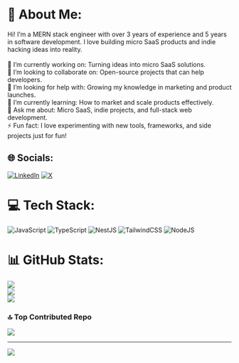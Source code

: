 # 💫 About Me:
Hi! I’m a MERN stack engineer with over 3 years of experience and 5 years in software development. I love building micro SaaS products and indie hacking ideas into reality.<br><br>🔭 I’m currently working on: Turning ideas into micro SaaS solutions.<br>👯 I’m looking to collaborate on: Open-source projects that can help developers.<br>🤝 I’m looking for help with: Growing my knowledge in marketing and product launches.<br>🌱 I’m currently learning: How to market and scale products effectively.<br>💬 Ask me about: Micro SaaS, indie projects, and full-stack web development.<br>⚡ Fun fact: I love experimenting with new tools, frameworks, and side projects just for fun!


## 🌐 Socials:
[![LinkedIn](https://img.shields.io/badge/LinkedIn-%230077B5.svg?logo=linkedin&logoColor=white)](https://linkedin.com/in/https://www.linkedin.com/in/bilal-baig-77463b107/) [![X](https://img.shields.io/badge/X-black.svg?logo=X&logoColor=white)](https://x.com/@bb_software_eng) 

# 💻 Tech Stack:
![JavaScript](https://img.shields.io/badge/javascript-%23323330.svg?style=for-the-badge&logo=javascript&logoColor=%23F7DF1E) ![TypeScript](https://img.shields.io/badge/typescript-%23007ACC.svg?style=for-the-badge&logo=typescript&logoColor=white) ![NestJS](https://img.shields.io/badge/nestjs-%23E0234E.svg?style=for-the-badge&logo=nestjs&logoColor=white) ![TailwindCSS](https://img.shields.io/badge/tailwindcss-%2338B2AC.svg?style=for-the-badge&logo=tailwind-css&logoColor=white) ![NodeJS](https://img.shields.io/badge/node.js-6DA55F?style=for-the-badge&logo=node.js&logoColor=white)
# 📊 GitHub Stats:
![](https://github-readme-stats.vercel.app/api?username=bilal-baig-dev&theme=dracula&hide_border=false&include_all_commits=true&count_private=true)<br/>
![](https://github-readme-streak-stats.herokuapp.com/?user=bilal-baig-dev&theme=dracula&hide_border=false)<br/>
![](https://github-readme-stats.vercel.app/api/top-langs/?username=bilal-baig-dev&theme=dracula&hide_border=false&include_all_commits=true&count_private=true&layout=compact)

### 🔝 Top Contributed Repo
![](https://github-contributor-stats.vercel.app/api?username=bilal-baig-dev&limit=5&theme=dark&combine_all_yearly_contributions=true)

---
[![](https://visitcount.itsvg.in/api?id=bilal-baig-dev&icon=0&color=0)](https://visitcount.itsvg.in)

<!-- Proudly created with GPRM ( https://gprm.itsvg.in ) -->

